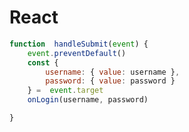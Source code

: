 

# React

```js
function  handleSubmit(event) {
	event.preventDefault()
	const {
		username: { value: username },
		password: { value: password }
	} =  event.target
	onLogin(username, password)

}
```
<!--stackedit_data:
eyJoaXN0b3J5IjpbLTM4MDgyNDQyNywtNDM3MjM1MDUxXX0=
-->